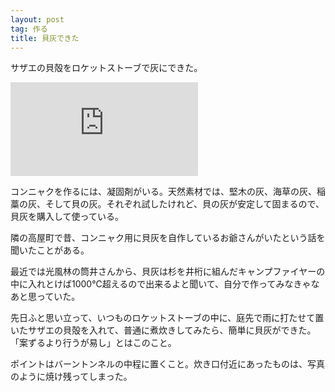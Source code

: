```yaml
---
layout: post
tag: 作る
title: 貝灰できた
---
```

サザエの貝殻をロケットストーブで灰にできた。

![](https://kobapan.com/p/i.php?/galleries/make/kaibai2-me.JPG)

コンニャクを作るには、凝固剤がいる。天然素材では、堅木の灰、海草の灰、稲藁の灰、そして貝の灰。それぞれ試したけれど、貝の灰が安定して固まるので、貝灰を購入して使っている。

隣の高屋町で昔、コンニャク用に貝灰を自作しているお爺さんがいたという話を聞いたことがある。

最近では光風林の筒井さんから、貝灰は杉を井桁に組んだキャンプファイヤーの中に入れとけば1000℃超えるので出来るよと聞いて、自分で作ってみなきゃなあと思っていた。

先日ふと思い立って、いつものロケットストーブの中に、庭先で雨に打たせて置いたサザエの貝殻を入れて、普通に煮炊きしてみたら、簡単に貝灰ができた。「案ずるより行うが易し」とはこのこと。

ポイントはバーントンネルの中程に置くこと。炊き口付近にあったものは、写真のように焼け残ってしまった。
